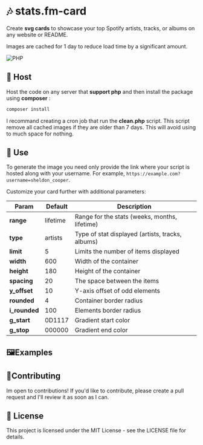 # 🎶 stats.fm-card

Create **svg cards** to showcase your top Spotify artists, tracks, or albums on any website or README.

Images are cached for 1 day to reduce load time by a significant amount.

![PHP](https://img.shields.io/badge/php-%23777BB4.svg?style=for-the-badge&logo=php&logoColor=white)

## 🏡 Host 

Host the code on any server that **support php** and then install the package using **composer** : 
```sh
composer install
```

I recommand creating a cron job that run the **clean.php** script. This script remove all cached images if they are older than 7 days. This will avoid using to much space for nothing.

## 🚀 Use

To generate the image you need only provide the link where your script is hosted along with your username. For example, `https://example.com?username=sheldon_cooper`.

Customize your card further with additional parameters:

| Param     | Default  | Description                                      |
|-----------|----------|--------------------------------------------------|
| **range**     | lifetime | Range for the stats (weeks, months, lifetime)    |
| **type**      | artists  | Type of stat displayed (artists, tracks, albums) |
| **limit**     | 5        | Limits the number of items displayed             |
| **width**     | 600      | Width of the container                           |
| **height**    | 180      | Height of the container                          |
| **spacing**   | 20       | The space between the items                      |
| **y_offset**  | 10       | Y-axis offset of odd elements                    |
| **rounded**   | 4        | Container border radius                          |
| **i_rounded** | 100      | Elements border radius                           |
| **g_start**   | 0D1117   | Gradient start color                             |
| **g_stop**    | 000000   | Gradient end color                               |


## 🖼️Examples


## 🤝Contributing

Im open to contributions! If you'd like to contribute, please create a pull request and I'll review it as soon as I can.

## 📝 License

This project is licensed under the MIT License - see the LICENSE file for details.